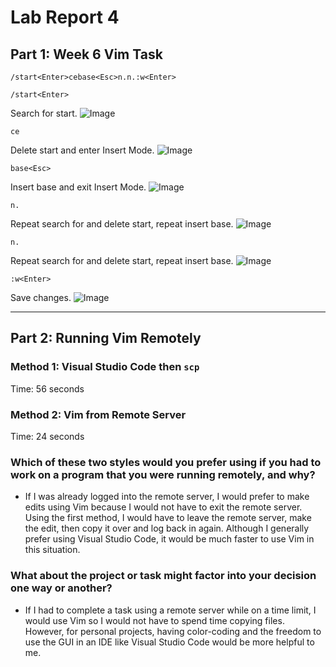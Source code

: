 # **Lab Report 4**

## **Part 1: Week 6 Vim Task**
```
/start<Enter>cebase<Esc>n.n.:w<Enter>
```

```/start<Enter>```

Search for start.
![Image](startenter.png)

```ce```

Delete start and enter Insert Mode.
![Image](ce.png)

```base<Esc>```

Insert base and exit Insert Mode.
![Image](baseesc.png)

```n.```

Repeat search for and delete start, repeat insert base.
![Image](nperiod.png)

```n.```

Repeat search for and delete start, repeat insert base.
![Image](nperiod2.png)

```:w<Enter>```

Save changes.
![Image](wenter.png)

---

## **Part 2: Running Vim Remotely**
### Method 1: Visual Studio Code then ```scp``` ###
Time: 56 seconds

### Method 2: Vim from Remote Server ###
Time: 24 seconds

### Which of these two styles would you prefer using if you had to work on a program that you were running remotely, and why? ###
* If I was already logged into the remote server, I would prefer to make edits using Vim because I would not have to exit the remote server. Using the first method, I would have to leave the remote server, make the edit, then copy it over and log back in again. Although I generally prefer using Visual Studio Code, it would be much faster to use Vim in this situation.

### What about the project or task might factor into your decision one way or another? ###
* If I had to complete a task using a remote server while on a time limit, I would use Vim so I would not have to spend time copying files. However, for personal projects, having color-coding and the freedom to use the GUI in an IDE like Visual Studio Code would be more helpful to me.
